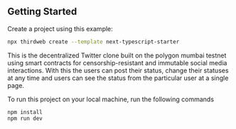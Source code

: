 ## Getting Started

Create a project using this example:

```bash
npx thirdweb create --template next-typescript-starter
```

This is the decentralized Twitter clone built on the polygon mumbai testnet using smart contracts for censorship-resistant and immutable social media interactions. With this the users can post their status, change their statuses at any time and users can see the status from the particular user at a single page.

To run this project on your local machine, run the following commands

```
npm install
npm run dev
```